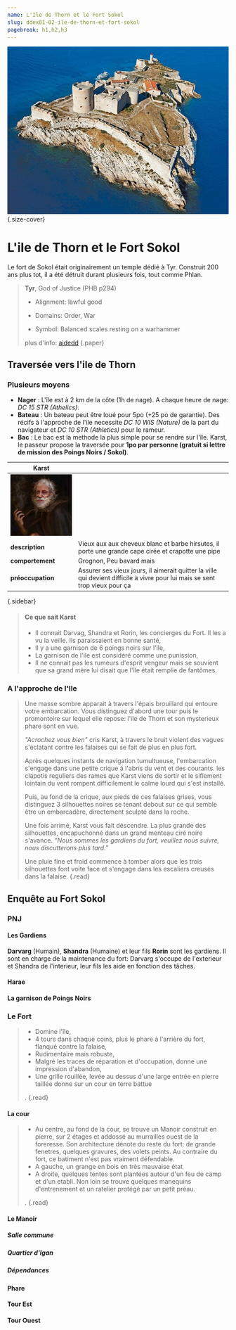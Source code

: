 ```yaml
---
name: L'Ile de Thorn et le Fort Sokol
slug: ddex01-02-ile-de-thorn-et-fort-sokol
pagebreak: h1,h2,h3
---
```


![Cover Image](ressources/chateau_if.jpg){.size-cover}

# L'ile de Thorn et le Fort Sokol

Le fort de Sokol était originairement un temple dédié à Tyr. Construit 200 ans plus tot, il a été détruit durant plusieurs fois, tout comme Phlan.

> **Tyr**,  God of Justice (PHB p294) 
> 
> - Alignment: lawful good
> 
> - Domains: Order, War
> 
> - Symbol: Balanced scales resting on a warhammer 
> 
> plus d'info: [aidedd](https://www.aidedd.org/univers/pantheon/tyr/)
{.paper}

## Traversée vers l'ile de Thorn

### Plusieurs moyens

- **Nager** : L'île est à 2 km de la côte (1h de nage). A chaque heure de nage: *DC 15 STR (Athelics)*.
- **Bateau** :  Un bateau peut être loué pour 5po (+25 po de garantie). Des récifs à l'approche de l'ile necessite *DC 10 WIS (Nature)* de la part du navigateur et *DC 10 STR (Athletics)* pour le rameur.
- **Bac** : Le bac est la methode la plus simple pour se rendre sur l'île. Karst, le passeur propose la traversée pour **1po par personne (gratuit si lettre de mission des Poings Noirs / Sokol)**.

| Karst               ||
| ------------------- | --- |
| ![Karst](ressources/karst.jpg) ||
| **description**     |   Vieux aux aux cheveux blanc et barbe hirsutes, il porte une grande cape cirée et crapotte une pipe |
| **comportement**    |   Grognon, Peu bavard mais  |
| **préoccupation**   |  Assurer ses vieux jours, il aimerait quitter la ville qui devient difficile à vivre pour lui mais se sent trop vieux pour ça   |
{.sidebar}

> #### Ce que sait Karst
> - Il connait Darvag, Shandra et Rorin, les concierges du Fort. Il les a vu la veille. Ils paraissaient en bonne santé,
> - Il y a une garnison de 6 poings noirs sur l'île,
> - La garnison de l'ile est considéré comme une punission,
> - Il ne connait pas les rumeurs d'esprit vengeur mais se souvient que sa grand mère lui disait que l'île était remplie de fantômes.

### A l'approche de l'Ile

> Une masse sombre apparait à travers l'épais brouillard qui entoure votre embarcation. Vous distinguez d'abord une tour puis le promontoire  sur lequel elle repose: l'ile de Thorn et son mysterieux phare sont en vue. 
>
>*"Acrochez vous bien"* cris Karst, à travers le bruit violent des vagues s'éclatant contre les falaises qui se fait de plus en plus fort.
>
> Après quelques instants de navigation tumultueuse, l'embarcation s'engage dans une petite crique à l'abris du vent et des courants.  les clapotis reguliers des rames que Karst viens de sortir et le siflement lointain du vent rompent difficilement le calme lourd qui s'est installé.
>
> Puis, au fond de la crique, aux pieds de ces falaises grises, vous distinguez 3 silhouettes noires se tenant debout sur ce qui semble être un embarcadère, directement sculpté dans la roche.
>
> Une fois arrimé, Karst vous fait déscendre. La plus grande des silhouettes, encapuchonné dans un grand menteau ciré noire s'avance. *"Nous sommes les gardiens du fort, veuillez nous suivre, nous discutterons plus tard."*
>
> Une pluie fine et froid commence à tomber alors que les trois silhouettes font volte face et s'engage dans les escaliers creusés dans la falaise.
{.read}

## Enquête au Fort Sokol

### PNJ
 
#### Les Gardiens

**Darvarg** (Humain), **Shandra** (Humaine) et leur fils **Rorin** sont les gardiens. Il sont en charge de la maintenance du fort: Darvarg s'occupe de l'exterieur et Shandra de l'interieur, leur fils les aide en fonction des tâches.



#### Harae

#### La garnison de Poings Noirs

### Le Fort

>  
> - Domine l'île,
> - 4 tours dans chaque coins, plus le phare à l'arrière du fort, flanqué contre la falaise,
> - Rudimentaire mais robuste,
> - Malgré les traces de réparation et d'occupation, donne une impression d'abandon,
> - Une grille rouillée, levée au dessus d'une large entrée en pierre taillée donne sur un cour en terre battue
>
> .
{.read}

#### La cour

> - Au centre, au fond de la cour, se trouve un Manoir construit en pierre, sur 2 étages et addossé au murrailles ouest de la foreresse. Son architecture dénote du reste du fort: de grande fenetres, quelques gravures, des volets peints. Au contraire du fort, ce batiment n'est pas vraiment défendable.
> - A gauche, un grange en bois en très mauvaise état
> - A droite, quelques tentes sont plantées autour d'un feu de camp et d'un etabli. Non loin se trouve quelques manequins d'entrenement et un ratelier protégé par un petit préau.
> 
> .
{.read}

#### Le Manoir

##### Salle commune

##### Quartier d'Igan

##### Dépendances


#### Phare

#### Tour Est

#### Tour Ouest

